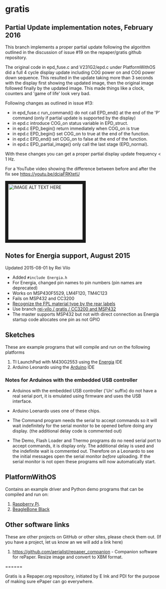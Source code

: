 # gratis
## Partial Update implementation notes, February 2016

This branch implements a proper partial update following the algorithm outlined
in the discussion of issue #19 on the repaper/gratis github repository.

The original code in epd_fuse.c and V231G2/epd.c under PlatformWithOS did a full 4 cycle display update
including COG power on and COG power down sequence.
This resulted in the update taking more than 3 seconds with the display first showing the updated image,
then the original image followed finally by the updated image.
This made things like a clock, counters and 'game of life' look very bad.

Following changes as outlined in issue #13:
* in epd_fuse.c run_command() do not call EPD_end() at the end of the 'P' command (only if partial update is supported by the display)
* in epd.c introduce COG_on status variable in EPD_struct.
* in epd.c EPD_begin() return immediately when COG_on is true
* in epd.c EPD_begin() set COG_on to true at the end of the function.
* in epd.c EPD_end() set COG_on to false at the end of the function.
* in epd.c EPD_partial_image() only call the last stage (EPD_normal).

With these changes you can get a proper partial display update frequency < 1 Hz.

For a YouTube video showing the difference between before and after the fix see https://youtu.be/dciaFRKtetU

<a href="http://www.youtube.com/watch?feature=player_embedded&v=dciaFRKtetU" target="_blank"><img src="http://img.youtube.com/vi/dciaFRKtetU/0.jpg" alt="IMAGE ALT TEXT HERE" width="240" height="180" border="10" /></a>

## Notes for Energia support, August 2015

Updated 2015-08-01 by Rei Vilo

* Added `#include Energia.h`
* For Energia, changed pin names to pin numbers (pin names are deprecated)
* Works on MSP430F5529, LM4F120, TM4C123
* Fails on MSP432 and CC3200
* [Recognize the FPL material type by the rear labels](http://www.pervasivedisplays.com/products/label_info)
* Use branch [rei-vilo / gratis / CC3200 and MSP432](https://github.com/rei-vilo/gratis/tree/CC3200-and-MSP432)
* The master supports MSP432 but not with direct connection as Energia startup code allocates
  one pin as not GPIO

## Sketches

These are example programs that will compile and run on the following platforms

1. TI LaunchPad with M430G2553 using the [Energia](https://github.com/energia) IDE
2. Arduino Leonardo using the [Arduino](http://arduino.cc) IDE

### Notes for Arduinos with the embedded USB controller

* Arduinos with the embedded USB controller ('Un' suffix) do not have
  a real serial port, it is emulated using firmware and uses the USB
  interface.

* Arduino Loenardo uses one of these chips.

* The Command program needs the serial to accept commands so it will
  wait indefinitely for the serial monitor to be opened before doing
  any display. (the additional delay code is commented out)

* The Demo, Flash Loader and Thermo programs do no need serial port to
  accept commands, it is display only.  The additional delay is used
  and the indefinite wait is commented out.  Therefore on a Leonardo
  to see the initial messages open the serial monitor *before*
  uploading.  If the serial monitor is not open these programs will
  now automatically start.


## PlatformWithOS

Contains an example driver and Python demo programs that can be
compiled and run on:

1. [Raspberry Pi](http://www.raspberrypi.org/).
2. [BeagleBone Black](http://www.beagleboard.org/)

## Other software links

These are other projects on GitHub or other sites, please check them out.
(If you have a project, let us know an we will add a link here)

1. https://github.com/aerialist/repaper_companion - Companion software for rePaper. Resize image and convert to XBM format.


======

Gratis is a Repaper.org repository, initiated by E Ink and PDI for the purpose of making sure ePaper can go everywhere.
